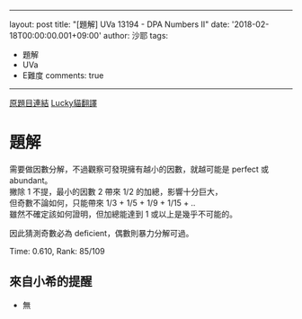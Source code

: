 
---
layout: post
title: "[題解] UVa 13194 - DPA Numbers II"
date: '2018-02-18T00:00:00.001+09:00'
author: 沙耶
tags:
- 題解
- UVa
- E難度
comments: true
---

[原題目連結](https://uva.onlinejudge.org/index.php?option=com_onlinejudge&Itemid=8&category=24&page=show_problem&problem=5105)
[Lucky貓翻譯](http://luckycat.kshs.kh.edu.tw/homework/q13194.htm)

# 題解

需要做因數分解，不過觀察可發現擁有越小的因數，就越可能是 perfect 或 abundant。  
撇除 1 不提，最小的因數 2 帶來 1/2 的加總，影響十分巨大，  
但奇數不論如何，只能帶來 1/3 + 1/5 + 1/9 + 1/15 + ..  
雖然不確定該如何證明，但加總能達到 1 或以上是幾乎不可能的。

因此猜測奇數必為 deficient，偶數則暴力分解可過。

Time: 0.610, Rank: 85/109

## 來自小希的提醒

- 無